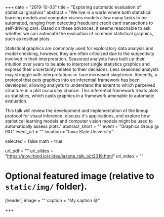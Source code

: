 +++
date = "2019-10-03"
title = "Exploring automatic evaluation of statistical graphics"
abstract = "We live in a world where both statistical learning models and computer visions models allow many tasks to be automated, ranging from detecting fraudulent credit card transactions to self-driving cars. Based on these advances, it seems reasonable to ask whether we can automate the evaluation of common statistical graphics, such as residual plots.

Statistical graphics are commonly used for exploratory data analysis and model checking, however,  they are often criticized due to the subjectivity involved in their interpretation. Seasoned analysts have built up their intuition over years to be able to interpret single statistics graphics and express their uncertainty related to their decisions. Less seasoned analysts may struggle with interpretations or face increased skepticism.  Recently, a protocol that puts graphics into an inferential framework has been developed, allowing analysts to understand the extent to  which perceived structure in a plot occurs by chance. This inferential framework treats plots as statistics, which casts graphics in a framework amenable to automatic evaluation.

This talk will review  the development and implementation of the lineup protocol for visual inference, discuss it's applications, and explore how statistical learning models and computer vision models might be used to automatically assess plots."
abstract_short = ""
event = "Graphics Group @ ISU"
event_url = ""
location = "Iowa State University"

selected = false
math = true

url_pdf = ""
url_slides = "https://aloy.rbind.io/slides/iastate_talk_oct2019.html"
url_video = ""

# Optional featured image (relative to `static/img/` folder).
[header]
image = ""
caption = "My caption :smile:"

+++
